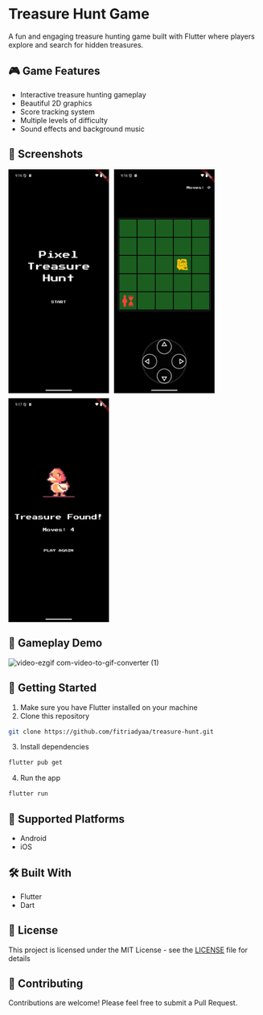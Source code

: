 # Treasure Hunt Game

A fun and engaging treasure hunting game built with Flutter where players explore and search for hidden treasures.

## 🎮 Game Features

- Interactive treasure hunting gameplay
- Beautiful 2D graphics
- Score tracking system
- Multiple levels of difficulty
- Sound effects and background music

## 📱 Screenshots

<div style="display: flex; flex-wrap: wrap; gap: 10px;">
    <img src="assets/images/ss1.png" width="200" alt="Main Menu">
    <img src="assets/images/ss2.png" width="200" alt="Gameplay">
    <img src="assets/images/ss3.png" width="200" alt="Treasure Found">
</div>

## 🎥 Gameplay Demo
![video-ezgif com-video-to-gif-converter (1)](https://github.com/user-attachments/assets/51b73c16-b97d-4aab-bc8b-e5a620695550)

## 🚀 Getting Started

1. Make sure you have Flutter installed on your machine
2. Clone this repository
```bash
git clone https://github.com/fitriadyaa/treasure-hunt.git
```
3. Install dependencies
```bash
flutter pub get
```
4. Run the app
```bash
flutter run
```

## 📱 Supported Platforms

- Android
- iOS

## 🛠️ Built With

- Flutter
- Dart

## 📄 License

This project is licensed under the MIT License - see the [LICENSE](LICENSE) file for details

## 🤝 Contributing

Contributions are welcome! Please feel free to submit a Pull Request.
